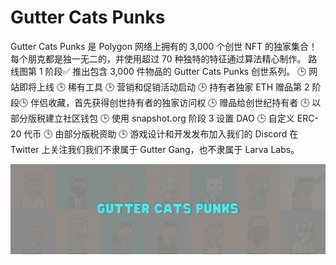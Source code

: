 # Gutter Cats Punks

Gutter Cats Punks 是 Polygon 网络上拥有的 3,000 个创世 NFT 的独家集合！ 每个朋克都是独一无二的，并使用超过 70 种独特的特征通过算法精心制作。 路线图第 1 阶段✅ 推出包含 3,000 件物品的 Gutter Cats Punks 创世系列。
🕒 网站即将上线
🕒 稀有工具
🕒 营销和促销活动启动
🕒 持有者独家 ETH 赠品第 2 阶段🕒 伴侣收藏，首先获得创世持有者的独家访问权
🕒 赠品给创世纪持有者
🕒 以部分版税建立社区钱包
🕒 使用 snapshot.org 阶段 3 设置 DAO 🕒 自定义 ERC-20 代币
🕒 由部分版税资助
🕒 游戏设计和开发发布加入我们的 Discord 在 Twitter 上关注我们我们不隶属于 Gutter Gang，也不隶属于 Larva Labs。

![NFT](unnamed.png)


